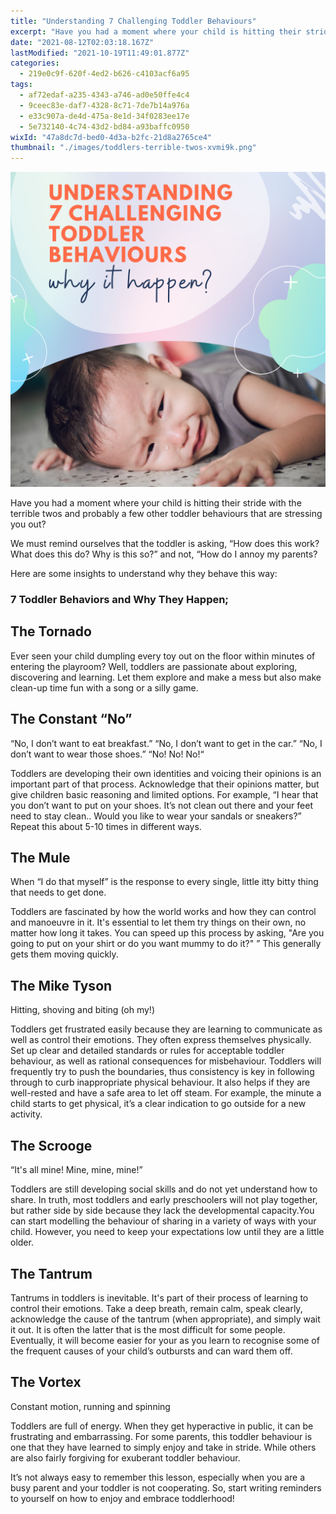 ```yaml
---
title: "Understanding 7 Challenging Toddler Behaviours"
excerpt: "Have you had a moment where your child is hitting their stride with the terrible twos and probably a few other toddler behaviours that..."
date: "2021-08-12T02:03:18.167Z"
lastModified: "2021-10-19T11:49:01.877Z"
categories:
  - 219e0c9f-620f-4ed2-b626-c4103acf6a95
tags:
  - af72edaf-a235-4343-a746-ad0e50ffe4c4
  - 9ceec83e-daf7-4328-8c71-7de7b14a976a
  - e33c907a-de4d-475a-8e1d-34f0283ee17e
  - 5e732140-4c74-43d2-bd84-a93baffc0950
wixId: "47a8dc7d-bed0-4d3a-b2fc-21d8a2765ce4"
thumbnail: "./images/toddlers-terrible-twos-xvmi9k.png"
---
```


![Toddler's Terrible Twos](./images/toddlers-terrible-twos-xvmi9k.png)

Have you had a moment where your child is hitting their stride with the terrible twos and probably a few other toddler behaviours that are stressing you out?

We must remind ourselves that the toddler is asking, “How does this work? What does this do? Why is this so?” and not, “How do I annoy my parents?

Here are some insights to understand why they behave this way:

### 7 Toddler Behaviors and Why They Happen;

## The Tornado

Ever seen your child dumpling every toy out on the floor within minutes of entering the playroom? Well, toddlers are passionate about exploring, discovering and learning. Let them explore and make a mess but also make clean-up time fun with a song or a silly game.

## The Constant “No”

“No, I don’t want to eat breakfast.” “No, I don’t want to get in the car.” “No, I don’t want to wear those shoes.” “No! No! No!“

Toddlers are developing their own identities and voicing their opinions is an important part of that process. Acknowledge that their opinions matter, but give children basic reasoning and limited options. For example, “I hear that you don’t want to put on your shoes. It’s not clean out there and your feet need to stay clean.. Would you like to wear your sandals or sneakers?” Repeat this about 5-10 times in different ways.

## The Mule

When “I do that myself” is the response to every single, little itty bitty thing that needs to get done.

Toddlers are fascinated by how the world works and how they can control and manoeuvre in it. It's essential to let them try things on their own, no matter how long it takes. You can speed up this process by asking, "Are you going to put on your shirt or do you want mummy to do it?" ” This generally gets them moving quickly.

## The Mike Tyson

Hitting, shoving and biting (oh my!)

Toddlers get frustrated easily because they are learning to communicate as well as control their emotions. They often express themselves physically. Set up clear and detailed standards or rules for acceptable toddler behaviour, as well as rational consequences for misbehaviour. Toddlers will frequently try to push the boundaries, thus consistency is key in following through to curb inappropriate physical behaviour. It also helps if they are well-rested and have a safe area to let off steam. For example, the minute a child starts to get physical, it’s a clear indication to go outside for a new activity.

## The Scrooge

“It's all mine! Mine, mine, mine!”

Toddlers are still developing social skills and do not yet understand how to share. In truth, most toddlers and early preschoolers will not play together, but rather side by side because they lack the developmental capacity.You can start modelling the behaviour of sharing in a variety of ways with your child. However, you need to keep your expectations low until they are a little older.

## The Tantrum

Tantrums in toddlers is inevitable. It's part of their process of learning to control their emotions. Take a deep breath, remain calm, speak clearly, acknowledge the cause of the tantrum (when appropriate), and simply wait it out. It is often the latter that is the most difficult for some people. Eventually, it will become easier for your as you learn to recognise some of the frequent causes of your child’s outbursts and can ward them off.

## The Vortex

Constant motion, running and spinning

Toddlers are full of energy. When they get hyperactive in public, it can be frustrating and embarrassing. For some parents, this toddler behaviour is one that they have learned to simply enjoy and take in stride. While others are also fairly forgiving for exuberant toddler behaviour.

It’s not always easy to remember this lesson, especially when you are a busy parent and your toddler is not cooperating. So, start writing reminders to yourself on how to enjoy and embrace toddlerhood!